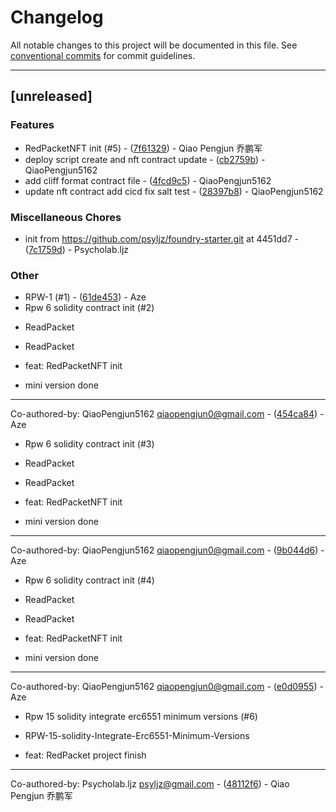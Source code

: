 # Changelog

All notable changes to this project will be documented in this file. See [conventional commits](https://www.conventionalcommits.org/) for commit guidelines.

---
## [unreleased]

### Features

- RedPacketNFT init (#5) - ([7f61329](https://github.com/S3-Partners/depacket-contracts/commit/7f61329d10bfa7ec7f5054a73d3257f9e0bd82f0)) - Qiao Pengjun 乔鹏军
- deploy script create and nft contract update - ([cb2759b](https://github.com/S3-Partners/depacket-contracts/commit/cb2759b72b6f8c98f17f8c72c1db72c51cb1db76)) - QiaoPengjun5162
- add cliff format contract file - ([4fcd9c5](https://github.com/S3-Partners/depacket-contracts/commit/4fcd9c5375b52f78084c3350aa332a40be315766)) - QiaoPengjun5162
- update nft contract add cicd fix salt test - ([28397b8](https://github.com/S3-Partners/depacket-contracts/commit/28397b8b8fd8d7f690d3a1579e7eac7228c13ba1)) - QiaoPengjun5162

### Miscellaneous Chores

- init from https://github.com/psyljz/foundry-starter.git at 4451dd7 - ([7c1759d](https://github.com/S3-Partners/depacket-contracts/commit/7c1759da1e59a11a01f43fea48f047d257d75fab)) - Psycholab.ljz

### Other

- RPW-1 (#1) - ([61de453](https://github.com/S3-Partners/depacket-contracts/commit/61de4537a5383580244046194c5d1c3294e9ab78)) - Aze
- Rpw 6 solidity contract init (#2)

* ReadPacket

* ReadPacket

* feat: RedPacketNFT init

* mini version done

---------

Co-authored-by: QiaoPengjun5162 <qiaopengjun0@gmail.com> - ([454ca84](https://github.com/S3-Partners/depacket-contracts/commit/454ca844abf9ca91a009f110d1505bd0497d2417)) - Aze
- Rpw 6 solidity contract init (#3)

* ReadPacket

* ReadPacket

* feat: RedPacketNFT init

* mini version done

---------

Co-authored-by: QiaoPengjun5162 <qiaopengjun0@gmail.com> - ([9b044d6](https://github.com/S3-Partners/depacket-contracts/commit/9b044d6a7926ca4c6797bd291e97112cf8ab89a4)) - Aze
- Rpw 6 solidity contract init (#4)

* ReadPacket

* ReadPacket

* feat: RedPacketNFT init

* mini version done

---------

Co-authored-by: QiaoPengjun5162 <qiaopengjun0@gmail.com> - ([e0d0955](https://github.com/S3-Partners/depacket-contracts/commit/e0d0955e33f47cce04b6cd801d5acbdfc7aca9bb)) - Aze
- Rpw 15 solidity integrate erc6551 minimum versions (#6)

* RPW-15-solidity-Integrate-Erc6551-Minimum-Versions

* feat: RedPacket project finish

---------

Co-authored-by: Psycholab.ljz <psyljz@gmail.com> - ([48112f6](https://github.com/S3-Partners/depacket-contracts/commit/48112f6b9652f57ef035742bef061dbbd2d99fe7)) - Qiao Pengjun 乔鹏军

<!-- generated by git-cliff -->

